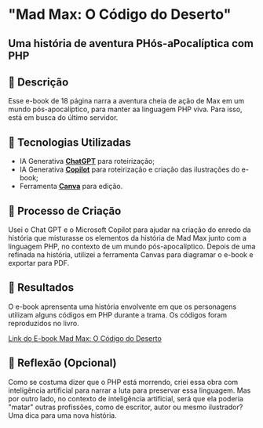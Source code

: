 # "Mad Max: O Código do Deserto"
## Uma história de aventura PHós-aPocalíptica com PHP

## 📒 Descrição
Esse e-book de 18 página narra a aventura cheia de ação de Max em um mundo pós-apocalíptico, para manter aa linguagem PHP viva. Para isso, está em busca do último servidor.

## 🤖 Tecnologias Utilizadas

- IA Generativa **[ChatGPT](https://chat.openai.com)** para roteirização;
- IA Generativa **[Copilot](https://copilot.microsoft.com/)** para roteirização e criação das ilustrações do e-book;
- Ferramenta **[Canva](https://www.canva.com/)** para edição.


## 🧐 Processo de Criação
Usei o Chat GPT e o Microsoft Copilot para ajudar na criação do enredo da história que misturasse os elementos da história de Mad Max junto com a linguagem PHP, no contexto de um mundo pós-apocalíptico. Depois de uma refinada na história, utilizei a ferramenta Canvas para diagramar o e-book e exportar para PDF.

## 🚀 Resultados
O e-book aprensenta uma história envolvente em que os personagens utilizam alguns códigos em PHP durante a trama. Os códigos foram reproduzidos no livro.

[Link do E-book Mad Max: O Código do Deserto](https://github.com/nataldelima/lab-natty-or-not/blob/main/exemplos/Ebook%20PHP%20Mad%20Max.pdf)

## 💭 Reflexão (Opcional)
Como se costuma dizer que o PHP está morrendo, criei essa obra com inteligência artificial para narrar a luta para preservar essa linguagem. Mas por outro lado, no contexto de inteligência artificial, será que ela poderia "matar" outras profissões, como de escritor, autor ou mesmo ilustrador? Uma dica para uma nova história.
